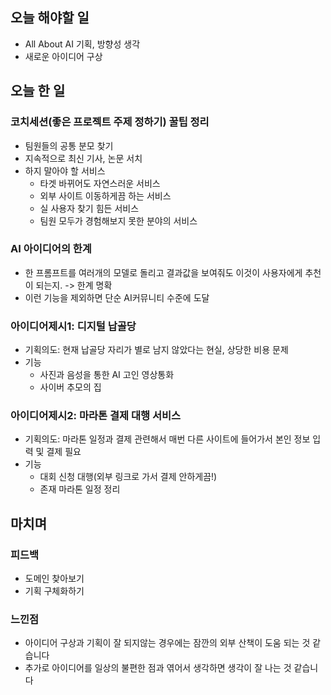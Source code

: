 ## 오늘 해야할 일
+ All About AI 기획, 방향성 생각
+ 새로운 아이디어 구상

## 오늘 한 일
### 코치세션(좋은 프로젝트 주제 정하기) 꿀팁 정리
+ 팀원들의 공통 분모 찾기
+ 지속적으로 최신 기사, 논문 서치
+ 하지 말아야 할 서비스
    + 타겟 바뀌어도 자연스러운 서비스 
    + 외부 사이트 이동하게끔 하는 서비스
    + 실 사용자 찾기 힘든 서비스
    + 팀원 모두가 경험해보지 못한 분야의 서비스

### AI 아이디어의 한계
+ 한 프롬프트를 여러개의 모델로 돌리고 결과값을 보여줘도 이것이 사용자에게 추천이 되는지. -> 한계 명확
+ 이런 기능을 제외하면 단순 AI커뮤니티 수준에 도달

### 아이디어제시1: 디지털 납골당
+ 기획의도: 현재 납골당 자리가 별로 남지 않았다는 현실, 상당한 비용 문제
+ 기능
    + 사진과 음성을 통한 AI 고인 영상통화
    + 사이버 추모의 집

### 아이디어제시2: 마라톤 결제 대행 서비스
+ 기획의도: 마라톤 일정과 결제 관련해서 매번 다른 사이트에 들어가서 본인 정보 입력 및 결제 필요
+ 기능
    + 대회 신청 대행(외부 링크로 가서 결제 안하게끔!)
    + 존재 마라톤 일정 정리

## 마치며
### 피드백
+ 도메인 찾아보기
+ 기획 구체화하기

### 느낀점
+ 아이디어 구상과 기획이 잘 되지않는 경우에는 잠깐의 외부 산책이 도움 되는 것 같습니다
+ 추가로 아이디어를 일상의 불편한 점과 엮어서 생각하면 생각이 잘 나는 것 같습니다
